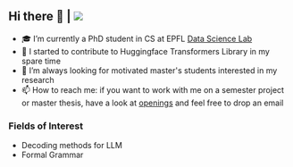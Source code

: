 ## Hi there 👋 |  ![](https://komarev.com/ghpvc/?username=Saibo-creator)

- 🎓 I’m currently a PhD student in CS at EPFL [Data Science Lab](https://dlab.epfl.ch/)
- 🤗 I started to contribute to Huggingface Transformers Library in my spare time
- 🔬 I’m always looking for motivated master's students interested in my research
- 📫 How to reach me: if you want to work with me on a semester project or master thesis, have a look at [openings](https://dlab.epfl.ch/openings/) and feel free to drop an email 

### Fields of Interest
- Decoding methods for LLM
- Formal Grammar
